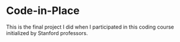 # Code-in-Place
This is the final project I did when I participated in this coding course initialized by Stanford professors.
